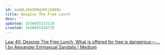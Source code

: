 ```yaml
---
id: oumQLJkbVbBqtWtjkAENo
title: Despise The Free Lunch
desc: ''
updated: 1636855333119
created: 1636855326735
---
```


[Law 40: Despise The Free Lunch. What is offered for free is dangerous —… | by Alexander Emmanual Sandalis | Medium](https://alexanderemmanual.medium.com/law40-371fbca74e18)
